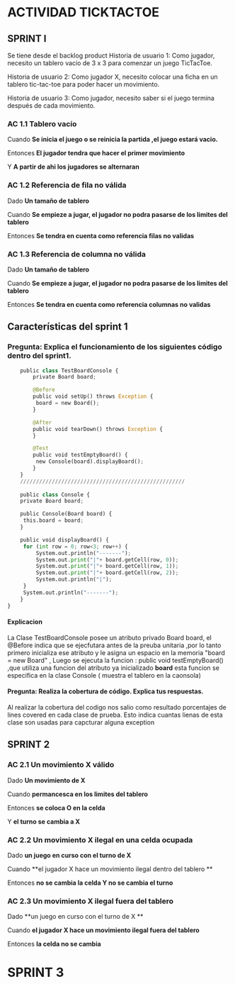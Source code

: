 # ACTIVIDAD TICKTACTOE
## SPRINT I

Se tiene desde el backlog product
Historia de usuario 1: Como jugador, necesito un tablero vacío de 3 x 3 para comenzar un juego TicTacToe.

Historia de usuario 2: Como jugador X, necesito colocar una ficha en un tablero tic-tac-toe para poder hacer un 
movimiento.

Historia de usuario 3: Como jugador, necesito saber si el juego termina después de cada movimiento.

### AC 1.1 Tablero vacío 

Cuando **Se inicia el juego o se reinicia la partida ,el juego estará vacio.**

Entonces **El jugador tendra que hacer el primer movimiento**

Y **A partir de ahi los jugadores se alternaran**

### AC 1.2 Referencia de fila no válida

Dado **Un tamaño de tablero**

Cuando **Se empieze a jugar, el jugador no podra pasarse de los limites del tablero**

Entonces **Se tendra en cuenta como referencia filas no validas**

### AC 1.3 Referencia de columna no válida

Dado **Un tamaño de tablero**

Cuando **Se empieze a jugar, el jugador no podra pasarse de los limites del tablero**

Entonces **Se tendra en cuenta como referencia columnas no validas**
    
    
## Características del sprint 1
### Pregunta: Explica el funcionamiento de los siguientes código dentro del sprint1.

```python
    public class TestBoardConsole {
        private Board board;

        @Before
        public void setUp() throws Exception {
         board = new Board();
        }

        @After
        public void tearDown() throws Exception {
        }

        @Test
        public void testEmptyBoard() {
         new Console(board).displayBoard();
        }
    }
    ////////////////////////////////////////////////////
    
    public class Console {
    private Board board;

    public Console(Board board) {
   	 this.board = board;
    }

    public void displayBoard() {
   	 for (int row = 0; row<3; row++) {
   		 System.out.println("-------");
   		 System.out.print("|"+ board.getCell(row, 0));
   		 System.out.print("|"+ board.getCell(row, 1));
   		 System.out.print("|"+ board.getCell(row, 2));
   		 System.out.println("|");
   	 }
   	 System.out.println("-------");
    }
}
```
#### Explicacion

La Clase TestBoardConsole posee un atributo privado Board board, el @Before indica que se ejecfutara antes
de la preuba unitaria ,por lo tanto primero inicializa ese atributo y le asigna un espacio en la memoria
"board = new Board" , Luego se ejecuta la funcion : public void testEmptyBoard() ,que utiliza una funcion del atributo ya inicializado **board** esta funcion se especifica en la clase Console ( muestra el tablero en la caonsola)

#### Pregunta: Realiza la cobertura de código. Explica tus respuestas.
Al realizar la cobertura del codigo nos salio como resultado porcentajes de lines covered en cada clase de prueba. Esto indica cuantas lienas de esta clase son usadas para capcturar alguna exception

## SPRINT 2


### AC 2.1 Un movimiento X válido 

Dado **Un movimiento de X**

Cuando **permancesca en los limites del tablero**

Entonces **se coloca O en la celda**

Y **el turno se cambia a X**

### AC 2.2 Un movimiento X ilegal en una celda ocupada

Dado **un juego en curso con el turno de X**

Cuando **el jugador X hace un movimiento ilegal dentro del tablero **

Entonces **no se cambia la celda Y no se cambia el turno**


### AC 2.3 Un movimiento X ilegal fuera del tablero

Dado **un juego en curso con el turno de X **

Cuando **el jugador X hace un movimiento ilegal fuera del tablero**

Entonces **la celda no se cambia**

# SPRINT 3
